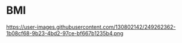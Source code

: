 
# BMI
https://user-images.githubusercontent.com/130802142/249262362-1b08cf68-9b23-4bd2-97ce-bf667b1235b4.png
